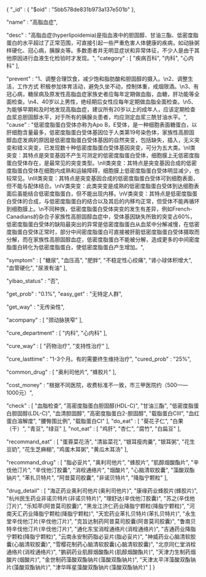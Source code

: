 { "_id" : { "$oid" : "5bb578de831b973a137e501b" }, 

"name" : "高脂血症", 

"desc" : "高脂血症(hyperlipoidemia)是指血液中的胆固醇、甘油三酯、低密度脂蛋白的水平超过了正常范围，可直接引起一些严重危害人体健康的疾病，如动脉粥样硬化、冠心病，胰腺炎等。多数患者并无明显症状和异常体征，不少人是由于其他原因进行血液生化检验时才发现。", "category" : [ "疾病百科", "内科", "心内科" ], 

"prevent" : "1、调整合理饮食，减少饱和脂肪酸和胆固醇的摄入。\n2、调整生活，工作方式 积极参加体育活动，避免久坐不动，控制体重，戒烟限酒。\n3、有冠心病，糖尿病及原发性高脂血症家族史者应每年定期做血脂，血糖，肝功能等全面检查。\n4、40岁以上男性，绝经期后女性应每年定期做血脂全面检查。\n5、为能够早期和及时地发现高脂血症，建议所有20岁以上的成年人，应该定期检查血浆总胆固醇水平，对于所有的胰腺炎患者，均应测定血浆三酰甘油水平。", "cause" : "低密度脂蛋白受体亦称为Apo B，E受体，是一种细胞表面糖蛋白，以肝细胞含量最多，低密度脂蛋白受体基因位于人类第19号染色体，家族性高胆固醇血症发病的原因是低密度脂蛋白受体基因的自然突变，包括缺失，插入，无义突变和错义突变，已发现数十种低密度脂蛋白受体基因突变，可分为五大类。\nⅠ类突变：其特点是突变基因不产生可测定的低密度脂蛋白受体，细胞膜上无低密度脂蛋白受体存在，是最常见的突变类型。\nⅡ类突变：其特点是突变基因合成的低密度脂蛋白受体在细胞内成熟和运输障碍，细胞膜上低密度脂蛋白受体明显减少，也较常见。\nⅢ类突变：其特点是突变基因合成的低密度脂蛋白受体可到细胞表面，但不能与配体结合。\nⅣ类突变：此类突变是成熟的低密度脂蛋白受体到达细胞表面后虽能结合低密度脂蛋白，但不能出现内移。\nⅤ类突变：其特点是低密度脂蛋白受体的合成，与低密度脂蛋白的结合以及其后的内移均正常，但受体不能再循环到细胞膜上。\n不同种族，低密度脂蛋白受体突变的发生有差异，例如French-Canadians的杂合子家族性高胆固醇血症中，受体基因缺失所致的突变占60%，低密度脂蛋白受体的缺陷最突出的异常是低密度脂蛋白从血浆中分解减慢，在低密度脂蛋白受体正常时，部分中间密度脂蛋白可直接被肝脏低密度脂蛋白受体摄取而分解，而在家族性高胆固醇血症，低密度脂蛋白不能被分解，造成更多的中间密度脂蛋白转化为低密度脂蛋白，使低密度脂蛋白产生增加。", 

"symptom" : [ "糖尿", "血压高", "肥胖", "不稳定性心绞痛", "肾小球体积增大", "血管硬化", "尿液有油" ], 

"yibao_status" : "否", 

"get_prob" : "0.1%", 
"easy_get" : "无特定人群",

 "get_way" : "无传染性", 

"acompany" : [ "颈动脉狭窄" ], 

"cure_department" : [ "内科", "心内科" ], 

"cure_way" : [ "药物治疗", "支持性治疗" ], 

"cure_lasttime" : "1-3个月。有的需要终生维持治疗", "cured_prob" : "25%",

 "common_drug" : [ "奥利司他片", "蜂胶片" ], 

"cost_money" : "根据不同医院，收费标准不一致，市三甲医院约（500——1000元）", 

"check" : [ "血脂检查", "高密度脂蛋白胆固醇(HDL-C)", "甘油三酯", "低密度脂蛋白胆固醇(LDL-C)", "血清胆固醇", "高密度脂蛋白2-胆固醇", "载脂蛋白CⅢ", "血红蛋白溶解度", "腰臀围比例", "载脂蛋白CⅠ" ], "do_eat" : [ "葵花子仁", "白果（干）", "青豆", "绿豆" ], "not_eat" : [ "鸡肝", "杏仁", "腐竹", "白扁豆" ], 

"recommand_eat" : [ "蛋蓉菜花汤", "清盐菜花", "银耳瘦肉羹", "银耳粥", "花生豆奶", "花生芝麻糊", "鸡蛋木耳粥", "黄瓜木耳汤" ], 

"recommand_drug" : [ "脂必妥片", "奥利司他片", "蜂胶片", "肌醇烟酸酯片", "辛伐他汀片", "辛伐他汀胶囊", "消栓通络片", "烟酸片", "心脑清软胶囊", "藻酸双酯钠片", "苯扎贝特片", "阿昔莫司胶囊", "非诺贝特片", "降脂宁颗粒" ], 

"drug_detail" : [ "海正药业奥利司他片(奥利司他片)", "康缘药业蜂胶片(蜂胶片)", "杭州民生药业非诺贝特片(非诺贝特片)", "理舒达(辛伐他汀胶囊)", "苏之(辛伐他汀片)", "乐知苹(阿昔莫司胶囊)", "黑龙江济仁药业降脂宁颗粒(降脂宁颗粒)", "河南天汇药业降脂宁颗粒(降脂宁颗粒)", "天宏药业苯扎贝特片(苯扎贝特片)", "永生堂辛伐他汀片(辛伐他汀片)", "克旨达制药阿昔莫司胶囊(阿昔莫司胶囊)", "鲁南贝特辛伐他汀片(辛伐他汀片)", "通化东宝消栓通络片(消栓通络片)", "吉通药业降脂宁颗粒(降脂宁颗粒)", "云南永安制药脂必妥片(脂必妥片)", "神威药业心脑清软胶囊(心脑清软胶囊)", "雪樱花制药心脑清软胶囊(心脑清软胶囊)", "北京同仁堂消栓通络片(消栓通络片)", "鹏鹞药业肌醇烟酸酯片(肌醇烟酸酯片)", "天津力生制药烟酸片(烟酸片)", "金世制药藻酸双酯钠片(藻酸双酯钠片)", "天津太平洋藻酸双酯钠片(藻酸双酯钠片)", "津华晖星藻酸双酯钠片(藻酸双酯钠片)" ] }